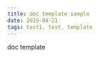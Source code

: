 ```yaml
---
title: doc template sample
date: 2019-04-21
tags: test1, test, template
---
```


doc template
  
  
